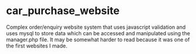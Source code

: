 # car_purchase_website

Complex order/enquiry website system that uses javascript validation and uses mysql to store data which can be accessed and manipulated using the manager.php file. It may be somewhat harder to read because it was one of the first websites I made.
